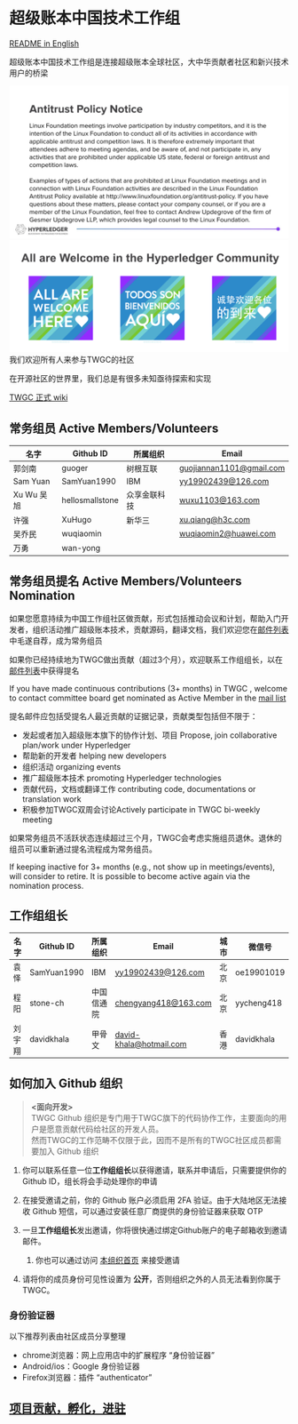 # 超级账本中国技术工作组

[README in English](./README_EN.md)

超级账本中国技术工作组是连接超级账本全球社区，大中华贡献者社区和新兴技术用户的桥梁

![Antitrustnotice](./Antitrustnotice.png)
![inclusive](./inclusive.png)
我们欢迎所有人来参与TWGC的社区

在开源社区的世界里，我们总是有很多未知亟待探索和实现

[TWGC 正式 wiki](https://wiki.hyperledger.org/display/TWGC)

## 常务组员 Active Members/Volunteers

| 名字        | Github ID| 所属组织   | Email  |  
| ------------ | ----- | ------------- | ----- |
| 郭剑南 | guoger | 树根互联 | guojiannan1101@gmail.com |
| Sam Yuan | SamYuan1990 | IBM | yy19902439@126.com |
| Xu Wu 吴旭 | hellosmallstone | 众享金联科技 | wuxu1103@163.com |
| 许强 | XuHugo | 新华三 | xu.qiang@h3c.com | 
| 吴乔民 | wuqiaomin |  | wuqiaomin2@huawei.com |
| 万勇 | wan-yong |  |  |

## 常务组员提名 Active Members/Volunteers Nomination
如果您愿意持续为中国工作组社区做贡献，形式包括推动会议和计划，帮助入门开发者，组织活动推广超级账本技术，贡献源码，翻译文档，我们欢迎您在[邮件列表](mailto:twg-china@lists.hyperledger.org)中毛遂自荐，成为常务组员

如果你已经持续地为TWGC做出贡献（超过3个月），欢迎联系工作组组长，以在[邮件列表](mailto:twg-china@lists.hyperledger.org)中获得提名

If you have made continuous contributions (3+ months) in TWGC , welcome to contact committee board get nominated as Active Member in the [mail list](mailto:twg-china@lists.hyperledger.org)

提名邮件应包括受提名人最近贡献的证据记录，贡献类型包括但不限于：
- 发起或者加入超级账本旗下的协作计划、项目 Propose, join collaborative plan/work under Hyperledger
- 帮助新的开发者 helping new developers
- 组织活动 organizing events
- 推广超级账本技术 promoting Hyperledger technologies
- 贡献代码，文档或翻译工作 contributing code, documentations or translation work
- 积极参加TWGC双周会讨论Actively participate in TWGC bi-weekly meeting

如果常务组员不活跃状态连续超过三个月，TWGC会考虑实施组员退休。退休的组员可以重新通过提名流程成为常务组员。

If keeping inactive for 3+ months (e.g., not show up in meetings/events), will consider to retire. It is possible to become active again via the nomination process.

## 工作组组长

|  名字   | Github ID  | 所属组织 | Email | 城市 | 微信号 |
| ------ | ---------  | ------  | ---- | ---- | ----- |
| 袁怿 | SamYuan1990 | IBM | yy19902439@126.com | 北京 | oe19901019 |
| 程阳 | stone-ch | 中国信通院 | chengyang418@163.com | 北京 | yycheng418 |
| 刘宇翔 | davidkhala | 甲骨文 | david-khala@hotmail.com | 香港 | davidkhala |
## 如何加入 Github 组织

> **<面向开发>**  
> TWGC Github 组织是专门用于TWGC旗下的代码协作工作，主要面向的用户是愿意贡献代码给社区的开发人员。  
> 然而TWGC的工作范畴不仅限于此，因而不是所有的TWGC社区成员都需要加入 Github 组织

1. 你可以联系任意一位**工作组组长**以获得邀请，联系并申请后，只需要提供你的Github ID，组长将会手动处理你的申请

1. 在接受邀请之前，你的 Github 账户必须启用 2FA 验证。由于大陆地区无法接收 Github 短信，可以通过安装任意厂商提供的身份验证器来获取 OTP
1. 一旦**工作组组长**发出邀请，你将很快通过绑定Github账户的电子邮箱收到邀请邮件。
    1. 你也可以通过访问 [本组织首页](https://github.com/Hyperledger-TWGC) 来接受邀请
1. 请将你的成员身份可见性设置为 **公开**，否则组织之外的人员无法看到你属于 TWGC。

### 身份验证器

以下推荐列表由社区成员分享整理
- chrome浏览器：网上应用店中的扩展程序 “身份验证器”
- Android/ios：Google 身份验证器
- Firefox浏览器：插件 “authenticator”

## [项目贡献，孵化，进驻](https://github.com/Hyperledger-TWGC/TWGC-Project-Incubator)

